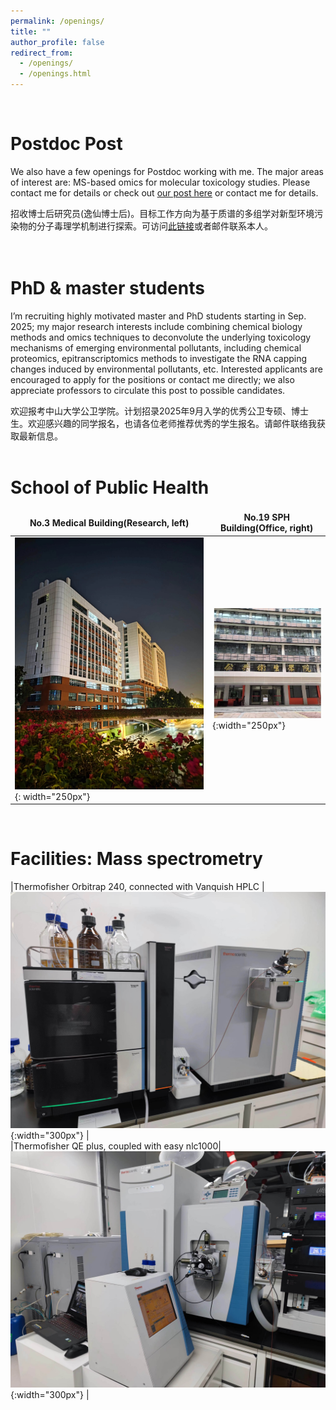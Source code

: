 ```yaml
---
permalink: /openings/
title: ""
author_profile: false
redirect_from: 
  - /openings/
  - /openings.html
---
```

<br>

# __Postdoc Post__   
We also have a few openings for Postdoc working with me. The major areas of interest are: MS-based omics for molecular toxicology studies. Please contact me for details or check out <a href="https://sph.sysu.edu.cn/article/2494">our post here</a> or contact me for details.

招收博士后研究员(逸仙博士后)。目标工作方向为基于质谱的多组学对新型环境污染物的分子毒理学机制进行探索。可访问<a href="https://sph.sysu.edu.cn/article/2494">此链接</a>或者邮件联系本人。  
<br><br>

# __PhD & master students__   
I’m recruiting highly motivated master and PhD students starting in Sep. 2025; my major research interests include combining chemical biology methods and omics techniques to deconvolute the underlying toxicology mechanisms of emerging environmental pollutants, including chemical proteomics, epitranscriptomics methods to investigate the RNA capping changes induced by environmental pollutants, etc. Interested applicants are encouraged to apply for the positions or contact me directly; we also appreciate professors to circulate this post to possible candidates.

欢迎报考中山大学公卫学院。计划招录2025年9月入学的优秀公卫专硕、博士生。欢迎感兴趣的同学报名，也请各位老师推荐优秀的学生报名。请邮件联络我获取最新信息。
<br><br>

# __School of Public Health__

<style>
table {
    border-collapse: collapse;
    border:none;
}
td, th {
    border: none;
}
table th:first-of-type {
    width: 8cm;
}
table th:first-of-type(2) {
    width: 8cm;
}
</style>
    
No.3 Medical Building(Research, left)|No.19 SPH Building(Office, right)
---|---
![学院科研楼](/images/科研楼.jpg){: width="250px"}|![学院办公楼](/images/办公楼.jpg){:width="250px"}   
     
<br>

# __Facilities: Mass spectrometry__

|Thermofisher Orbitrap 240, connected with Vanquish HPLC |![质谱仪器1](/images/240.jpg){:width="300px"} |  
|Thermofisher QE plus, coupled with easy nlc1000|  ![质谱仪器2](/images/QE.jpg){:width="300px"} |     
     

<!---TIMS TOF pro2|![质谱仪器3](/images/timsTOF.jpg){:width="300px"} --->
